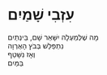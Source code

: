 # עִזְבִי שָׁמַיִם

מָה שֶׁלְּמַעְלָה יִשָּׁאֵר שָׁם, בֵּינְתַיִם\
נִתְפַּלֵּשׁ בְּבֹץ הָאֻרְוָה\
וְאָז נִשָּׁטֵף\
בַּמַּיִם

